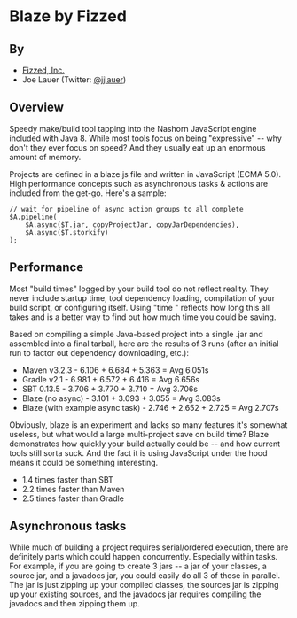 Blaze by Fizzed
=======================================

## By

 - [Fizzed, Inc.](http://fizzed.co)
 - Joe Lauer (Twitter: [@jjlauer](http://twitter.com/jjlauer))


## Overview

Speedy make/build tool tapping into the Nashorn JavaScript engine included with
Java 8.  While most tools focus on being "expressive" -- why don't they ever
focus on speed?  And they usually eat up an enormous amount of memory.

Projects are defined in a blaze.js file and written in JavaScript (ECMA 5.0).
High performance concepts such as asynchronous tasks & actions are included
from the get-go.  Here's a sample:

    // wait for pipeline of async action groups to all complete
    $A.pipeline(
        $A.async($T.jar, copyProjectJar, copyJarDependencies),
        $A.async($T.storkify)
    );

## Performance

Most "build times" logged by your build tool do not reflect reality. They never
include startup time, tool dependency loading, compilation of your build
script, or configuring itself.  Using "time <command>" reflects how long this
all takes and is a better way to find out how much time you could be saving.

Based on compiling a simple Java-based project into a single .jar and assembled
into a final tarball, here are the results of 3 runs (after an initial run
to factor out dependency downloading, etc.):

 - Maven v3.2.3 - 6.106 + 6.684 + 5.363 = Avg 6.051s
 - Gradle v2.1 - 6.981 + 6.572 + 6.416 = Avg 6.656s
 - SBT 0.13.5 - 3.706 + 3.770 + 3.710 = Avg 3.706s
 - Blaze (no async) - 3.101 + 3.093 + 3.055 = Avg 3.083s
 - Blaze (with example async task) - 2.746 + 2.652 + 2.725 = Avg 2.707s

Obviously, blaze is an experiment and lacks so many features it's somewhat 
useless, but what would a large multi-project save on build time? Blaze
demonstrates how quickly your build actually could be -- and how current tools
still sorta suck.  And the fact it is using JavaScript under the hood means it
could be something interesting.

 - 1.4 times faster than SBT
 - 2.2 times faster than Maven
 - 2.5 times faster than Gradle

## Asynchronous tasks

While much of building a project requires serial/ordered execution, there are
definitely parts which could happen concurrently.  Especially within tasks.
For example, if you are going to create 3 jars -- a jar of your classes, a
source jar, and a javadocs jar, you could easily do all 3 of those in parallel.
The jar is just zipping up your compiled classes, the sources jar is zipping
up your existing sources, and the javadocs jar requires compiling the javadocs
and then zipping them up.

